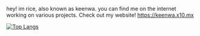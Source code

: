 hey! im rice, also known as keenwa. you can find me on the internet working on various projects.
Check out my website! https://keenwa.x10.mx

[![Top Langs](https://github-readme-stats.vercel.app/api/top-langs/?username=keenwarice&layout=compact&theme=radical)](https://github.com/anuraghazra/github-readme-stats)

